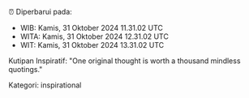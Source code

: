 ⏰ Diperbarui pada:
- WIB: Kamis, 31 Oktober 2024 11.31.02 UTC
- WITA: Kamis, 31 Oktober 2024 12.31.02 UTC
- WIT: Kamis, 31 Oktober 2024 13.31.02 UTC

Kutipan Inspiratif:
"One original thought is worth a thousand mindless quotings."


Kategori: inspirational


